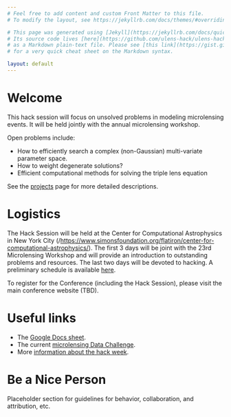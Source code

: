 ```yaml
---
# Feel free to add content and custom Front Matter to this file.
# To modify the layout, see https://jekyllrb.com/docs/themes/#overriding-theme-defaults

# This page was generated using [Jekyll](https://jekyllrb.com/docs/quickstart/).
# Its source code lives [here](https://github.com/ulens-hack/ulens-hack.github.io /blob/master/index.md)
# as a Markdown plain-text file. Please see [this link](https://gist.github.com/roachhd/779fa77e9b90fe945b0c)
# for a very quick cheat sheet on the Markdown syntax.

layout: default
---
```


# Welcome

This hack session will focus on unsolved problems in modeling
microlensing events. It will be held jointly with the annual
microlensing workshop.

Open problems include:
* How to efficiently search a complex (non-Gaussian) multi-variate parameter space.
* How to weight degenerate solutions?
* Efficient computational methods for solving the triple lens equation

See the [projects](/projects/) page for more detailed descriptions.

# Logistics

The Hack Session will be held at the Center for Computational
Astrophysics in New York City
(/https://www.simonsfoundation.org/flatiron/center-for-computational-astrophysics/). The
first 3 days will be joint with the 23rd Microlensing Workshop and will
provide an introduction to outstanding problems and resources. The
last two days will be devoted to hacking. A preliminary schedule is
available [here](/schedule/).

To register for the Conference (including the Hack Session), please
visit the main conference website (TBD).

# Useful links
- The [Google Docs sheet](https://docs.google.com/document/d/1XviE8EQrYmBAgbucmlsP6APogf0_PFCnKwmNvHMzMAg/edit#).
- The current [microlensing Data Challenge](http://microlensing-source.org/data-challenge/).
- More [information about the hack week](/about/).

# Be a Nice Person

Placeholder section for guidelines for behavior, collaboration, and
attribution, etc.